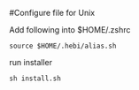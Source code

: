 #Configure file for Unix

Add following into $HOME/.zshrc
```
source $HOME/.hebi/alias.sh
```

run installer
```
sh install.sh
```

